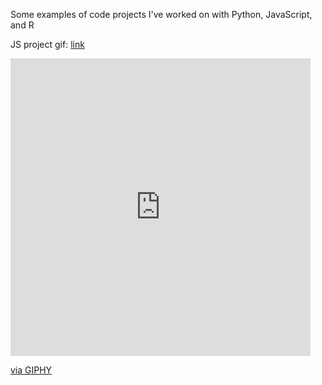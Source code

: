 Some examples of code projects I've worked on with Python, JavaScript, and R

JS project gif: [link](https://media.giphy.com/media/v1.Y2lkPTc5MGI3NjExY2xiMm05cGx0ZHl5eDVtZWxyNjYweTFjMzJ0NjNzdzB4YzM2eGRmbCZlcD12MV9pbnRlcm5hbF9naWZfYnlfaWQmY3Q9Zw/otPAywWnF2o8399QSD/giphy.gif)
<iframe src="https://giphy.com/embed/otPAywWnF2o8399QSD" width="480" height="476" frameBorder="0" class="giphy-embed" allowFullScreen></iframe><p><a href="https://giphy.com/gifs/data-visualization-datascience-otPAywWnF2o8399QSD">via GIPHY</a></p>
